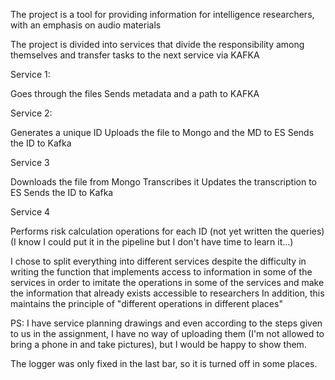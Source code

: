 The project is a tool for providing information for intelligence researchers,
with an emphasis on audio materials

The project is divided into services that divide the responsibility among themselves and transfer tasks to the next service via KAFKA

Service 1:

Goes through the files
Sends metadata and a path to KAFKA

Service 2:

Generates a unique ID
Uploads the file to Mongo and the MD to ES
Sends the ID to Kafka

Service 3

Downloads the file from Mongo
Transcribes it
Updates the transcription to ES
Sends the ID to Kafka

Service 4

Performs risk calculation operations for each ID
(not yet written the queries)
(I know I could put it in the pipeline but I don't have time to learn it...)

I chose to split everything into different services despite the difficulty in writing the function that implements access to information in some of the services in order to imitate the operations in some of the services and make the information that already exists accessible to researchers
In addition, this maintains the principle of "different operations in different places"

PS: I have service planning drawings and even according to the steps given to us in the assignment, I have no way of uploading them (I'm not allowed to bring a phone in and take pictures), but I would be happy to show them.

The logger was only fixed in the last bar, so it is turned off in some places.